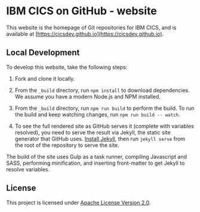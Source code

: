 # IBM CICS on GitHub - website

This website is the homepage of Git repositories for IBM CICS, and is available at [https://cicsdev.github.io](https://cicsdev.github.io).

## Local Development

To develop this website, take the following steps:

1. Fork and clone it locally.

1. From the `_build` directory, run `npm install` to download dependencies. We assume you have a modern Node.js and NPM installed.

1. From the `_build` directory, run `npm run build` to perform the build. To run the build and keep watching changes, run `npm run build -- watch`.

1. To see the full rendered site as GitHub serves it (complete with variables resolved), you need to serve the result via Jekyll, the static site generator that GitHub uses. [Install Jekyll](https://jekyllrb.com/docs/installation/), then run `jekyll serve` from the root of the repository to serve the site.

The build of the site uses Gulp as a task runner, compiling Javascript and SASS, performing minification, and inserting front-matter to get Jekyll to resolve variables.

## License

This project is licensed under [Apache License Version 2.0](LICENSE).
